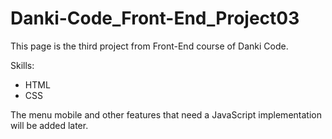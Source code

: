 # Danki-Code_Front-End_Project03
This page is the third project from Front-End course of Danki Code.

Skills:
- HTML
- CSS

The menu mobile and other features that need a JavaScript implementation will be added later.
